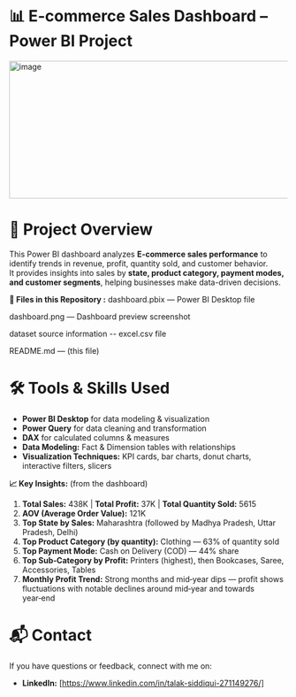 # 📊 E-commerce Sales Dashboard – Power BI Project

<img width="1112" height="249" alt="image" src="https://github.com/user-attachments/assets/38fa815a-c4a8-4374-8289-74f995d641fb" />

# 📌 Project Overview
This Power BI dashboard analyzes **E-commerce sales performance** to identify trends in revenue, profit, quantity sold, and customer behavior.  
It provides insights into sales by **state, product category, payment modes, and customer segments**, helping businesses make data-driven decisions.

**📂 Files in this Repository :**
dashboard.pbix — Power BI Desktop file 

dashboard.png — Dashboard preview screenshot

dataset source information -- excel.csv file

README.md — (this file)

# 🛠 Tools & Skills Used
- **Power BI Desktop** for data modeling & visualization
- **Power Query** for data cleaning and transformation
- **DAX** for calculated columns & measures
- **Data Modeling:** Fact & Dimension tables with relationships
- **Visualization Techniques:** KPI cards, bar charts, donut charts, interactive filters, slicers

**📈 Key Insights:** (from the dashboard)
1.  **Total Sales:** 438K | **Total Profit:** 37K | **Total Quantity Sold:** 5615
2. **AOV (Average Order Value):** 121K
3. **Top State by Sales:** Maharashtra (followed by Madhya Pradesh, Uttar Pradesh, Delhi)
4. **Top Product Category (by quantity):** Clothing — 63% of quantity sold
5. **Top Payment Mode:** Cash on Delivery (COD) — 44% share
6. **Top Sub‑Category by Profit:** Printers (highest), then Bookcases, Saree, Accessories, Tables
7. **Monthly Profit Trend:** Strong months and mid‑year dips — profit shows fluctuations with notable declines around mid‑year and towards year‑end

# 📬 Contact
If you have questions or feedback, connect with me on:
- **LinkedIn:** [https://www.linkedin.com/in/talak-siddiqui-271149276/]
